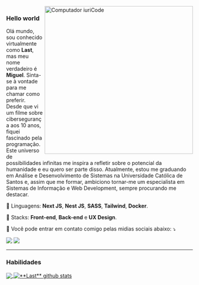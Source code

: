 <img src="https://img.freepik.com/free-vector/design-inspiration-concept-illustration_114360-3992.jpg?w=826&t=st=1667476369~exp=1667476969~hmac=d822e71b0a8a015b085c6d29c0536d5d244cb0e2955ea8fcd261c002773afbb0" min-width="400px" max-width="400px" width="400px" align="right" alt="Computador iuriCode">

### Hello world
<p align="left"> 
  Olá mundo, sou conhecido virtualmente como <strong>Last</strong>, mas meu nome verdadeiro é <strong>Miguel</strong>. Sinta-se à vontade para me chamar como preferir.<br>
Desde que vi um filme sobre cibersegurança aos 10 anos, fiquei fascinado pela programação. Este universo de possibilidades infinitas me inspira a refletir sobre o potencial da humanidade e eu quero ser parte disso. Atualmente, estou me graduando em Análise e Desenvolvimento de Sistemas na Universidade Católica de Santos e, assim que me formar, ambiciono tornar-me um especialista em Sistemas de Informação e Web Development, sempre procurando me destacar.
</p>

<p align="left">
  🦄 Linguagens: <strong>Next JS</strong>, <strong>Nest JS</strong>, <strong>SASS</strong>, <strong>Tailwind</strong>, <strong>Docker</strong>.
</p>

<p align="left">
  💼 Stacks: <strong>Front-end</strong>, <strong>Back-end</strong> e <strong>UX Design</strong>.
</p>

<p align="left">
  💌 Você pode entrar em contato comigo pelas midias sociais abaixo: ⤵️
</p>

<p align="left">
  <a href="https://www.linkedin.com/in/miguelbarrosdev/" alt="Linkedin">
  <img src="https://img.shields.io/badge/-Linkedin-0e76a8?style=flat-square&logo=Linkedin&logoColor=white&link=" /></a>

  <a href="https://instagram.com/eu.last/" alt="Instagram">
  <img src="https://img.shields.io/badge/-Instagram-DF0174?style=flat-square&labelColor=DF0174&logo=instagram&logoColor=white&link=LINK-DO-SEU-INSTAGRAM"/></a>
</p>  

<hr/>

### Habilidades

<a href="https://eulast.vercel.app/">
  <img align="center" src="https://github-readme-stats.vercel.app/api/top-langs/?username=miguel-barros&theme=dracula&hide_langs_below=1" />
</a>

<a href="https://eulast.vercel.app/">
 <img align="center" src="https://github-readme-stats.vercel.app/api?username=miguel-barros&show_icons=true&theme=dracula&line_height=27" alt="**Last** github stats"/>
</a>

[website]: https://eulast.vercel.app/
[twitter]: https://twitter.com/yLastx
[instagram]: https://www.instagram.com/eu.last/
[linkedin]: https://www.linkedin.com/in/miguelbarrosdev/
<br>
